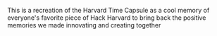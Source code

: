 This is a recreation of the Harvard Time Capsule as a cool memory of everyone's favorite piece of Hack Harvard to bring back the positive memories we made innovating and creating together
